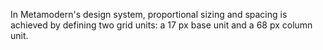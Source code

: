 In Metamodern's design system, proportional sizing and spacing is achieved by defining two grid units: a 17 px base unit and a 68 px column unit.

